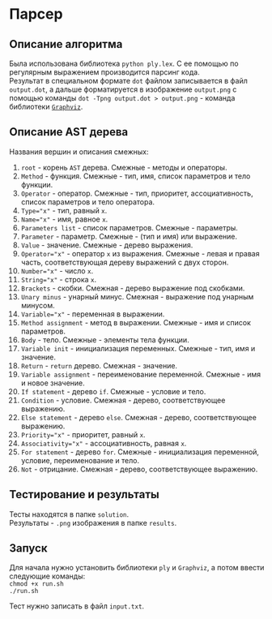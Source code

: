 # Парсер


## Описание алгоритма

Была использована библиотека `python ply.lex`. С ее помощью по регулярным выражением производится парсинг кода.  
Результат в специальном формате `dot` файлом записывается в файл `output.dot`, а дальше форматируется в изображение `output.png` с помощью команды `dot -Tpng output.dot > output.png` - команда библиотеки [`Graphviz`](https://graphviz.org/).


## Описание AST дерева

Названия вершин и описания смежных:
1) `root` - корень `AST` дерева. Смежные - методы и операторы.  
2) `Method` - функция. Смежные - тип, имя, список параметров и тело функции.  
3) `Operator` - оператор. Смежные - тип, приоритет, ассоциативность, список параметров и тело оператора.  
4) `Type="x"` - тип, равный `x`.  
5) `Name="x"` - имя, равное `x`.
6) `Parameters list` - список параметров. Смежные - параметры.  
7) `Parameter` - параметр. Смежные - (тип и имя) или выражение.  
8) `Value` - значение. Смежные - дерево выражения.  
9) `Operator="x"` - оператор `x` из выражения. Смежные - левая и правая часть, соответствующая дереву выражений с двух сторон.  
10) `Number="x"` - число `x`.  
11) `String="x"` - строка `x`.  
12) `Brackets` - скобки. Смежная - дерево выражение под скобками.  
13) `Unary minus` - унарный минус. Смежная - выражение под унарным минусом.  
14) `Variable="x"` - переменная в выражении.  
15) `Method assignment` - метод в выражении. Смежные - имя и список параметров.  
16) `Body` - тело. Смежные - элементы тела функции.  
17) `Variable init` - инициализация переменных. Смежные - тип, имя и значение.  
18) `Return` - `return` дерево. Смежная - значение.  
19) `Variable assignment` - переименование переменной. Смежные - имя и новое значение.  
20) `If statement` - дерево `if`. Смежные - условие и тело.  
21) `Condition` - условие. Смежная - дерево, соответствующее выражению.  
22) `Else statement` - дерево `else`. Смежная - дерево, соответствующее выражению.  
23) `Priority="x"` - приоритет, равный `x`.  
24) `Associativity="x"` - ассоциативность, равная `x`.  
25) `For statement` - дерево `for`. Смежные - инициализация переменной, условие, переименование и тело.  
26) `Not` - отрицание. Смежная - дерево, соответствующее выражению.


## Тестирование и результаты

Тесты находятся в папке `solution`.  
Результаты - `.png` изображения в папке `results`.


## Запуск

Для начала нужно установить библиотеки `ply` и `Graphviz`, а потом ввести следующие команды:  
`chmod +x run.sh`  
`./run.sh`

Тест нужно записать в файл `input.txt`.
